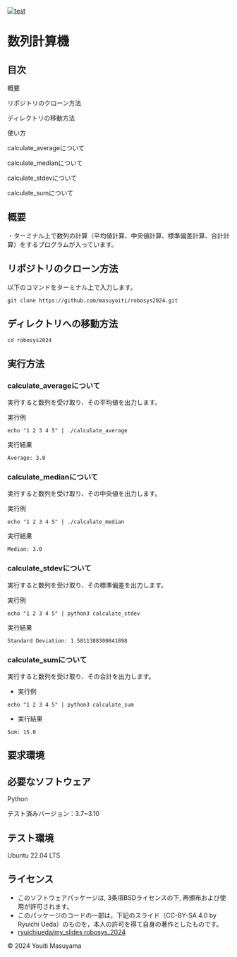 [![test](https://github.com/masuyoiti/robosys2024/actions/workflows/test.yml/badge.svg)](https://github.com/masuyoiti/robosys2024/actions/workflows/test.yml)
# 数列計算機
## 目次
概要

リポジトリのクローン方法

ディレクトリの移動方法

使い方

  calculate_averageについて

  calculate_medianについて

  calculate_stdevについて

  calculate_sumについて
## 概要
・ターミナル上で数列の計算（平均値計算、中央値計算、標準偏差計算、合計計算）をするプログラムが入っています。
## リポジトリのクローン方法

以下のコマンドをターミナル上で入力します。
```
git clone https://github.com/masuyoiti/robosys2024.git
```
## ディレクトリへの移動方法
```
cd robosys2024
```
## 実行方法
### calculate_averageについて
実行すると数列を受け取り、その平均値を出力します。

実行例
```
echo "1 2 3 4 5" | ./calculate_average
```
実行結果
```
Average: 3.0
```
### calculate_medianについて
実行すると数列を受け取り、その中央値を出力します。

実行例
```
echo "1 2 3 4 5" | ./calculate_median
```
実行結果
```
Median: 3.0
```
### calculate_stdevについて
実行すると数列を受け取り、その標準偏差を出力します。

実行例
```
echo "1 2 3 4 5" | python3 calculate_stdev
```
実行結果
```
Standard Deviation: 1.5811388300841898
```
### calculate_sumについて
実行すると数列を受け取り、その合計を出力します。

 - 実行例
```
echo "1 2 3 4 5" | python3 calculate_sum
```
 - 実行結果
```
Sum: 15.0
```
## 要求環境
## 必要なソフトウェア
Python

テスト済みバージョン：3.7~3.10
## テスト環境
Ubuntu 22.04 LTS
## ライセンス
 - このソフトウェアパッケージは, 3条項BSDライセンスの下, 再頒布および使用が許可されます。
 - このパッケージのコードの一部は，下記のスライド（CC-BY-SA 4.0 by Ryuichi Ueda）のものを，本人の許可を得て自身の著作としたものです。
 - [ryuichiueda/my_slides robosys_2024](https://github.com/ryuichiueda/my_slides/tree/master/robosys_2024)

© 2024 Youiti Masuyama

